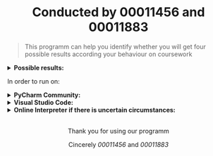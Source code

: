 <h1 align="center">Conducted by <b>00011456</b> and <b>00011883</b></h1>

> This programm can help you identify whether you will get four possible results
> according your behaviour on coursework

<details>
<summary> <b>Possible results:</b> </summary>

    1. Full mark
    2. Minus 10 marks from overall, but not below 40
    3. Deferral reassesment
    4. Mark = 0

</details>

<p>In order to run on:</p>
<details>
    <summary> <b>PyCharm Community:</b> </summary>

        Create a project and use the following shortcut
        ``` Shift + F10  ```

</details>

<details>
    <summary> <b>Visual Studio Code:</b> </summary>

        Open integrated terminal and type
        ``` py main.py ```

        or

        Use Run Code button in the text editor title menu

</details>
    
<details>
    <summary> <b>Online Interpreter if there is uncertain circumstances:</b> </summary>

        Open the following link on your browser
        https://replit.com/languages/python3

        Copy and paste the code in main.py to Replit's IDE and use Run button

</details>

<br />
<p align="center">Thank you for using our programm</p>
<p align="center">Cincerely <em>00011456</em> and <em>00011883</em></p>
